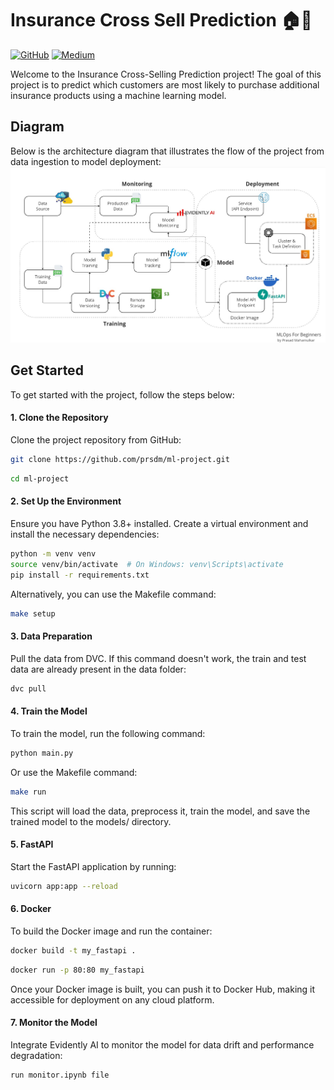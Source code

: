 # Insurance Cross Sell Prediction 🏠🏥
[![GitHub](https://img.shields.io/badge/GitHub-code-blue?style=flat&logo=github&logoColor=white&color=red)](https://github.com/prsdm/mlops-project) [![Medium](https://img.shields.io/badge/Medium-view_article-green?style=flat&logo=medium&logoColor=white&color=green)](https://medium.com/@prasadmahamulkar/machine-learning-operations-mlops-for-beginners-a5686bfe02b2)

Welcome to the Insurance Cross-Selling Prediction project! The goal of this project is to predict which customers are most likely to purchase additional insurance products using a machine learning model.


## Diagram
Below is the architecture diagram that illustrates the flow of the project from data ingestion to model deployment:
![Image](docs/mlops.jpg)

## Get Started
To get started with the project, follow the steps below:

#### 1. Clone the Repository
Clone the project repository from GitHub:
```bash
git clone https://github.com/prsdm/ml-project.git
```
```bash
cd ml-project
```
#### 2. Set Up the Environment
Ensure you have Python 3.8+ installed. Create a virtual environment and install the necessary dependencies:
```bash
python -m venv venv
source venv/bin/activate  # On Windows: venv\Scripts\activate
pip install -r requirements.txt
```
Alternatively, you can use the Makefile command:
```bash
make setup
```
#### 3. Data Preparation
Pull the data from DVC. If this command doesn't work, the train and test data are already present in the data folder:
```bash
dvc pull
```

#### 4. Train the Model
To train the model, run the following command:

```bash
python main.py 
```
Or use the Makefile command:

```bash
make run
```
This script will load the data, preprocess it, train the model, and save the trained model to the models/ directory.

#### 5. FastAPI
Start the FastAPI application by running:

```bash
uvicorn app:app --reload
```

#### 6. Docker
To build the Docker image and run the container:

```bash
docker build -t my_fastapi .
```
```bash
docker run -p 80:80 my_fastapi
```
Once your Docker image is built, you can push it to Docker Hub, making it accessible for deployment on any cloud platform.
#### 7. Monitor the Model
Integrate Evidently AI to monitor the model for data drift and performance degradation:

```bash
run monitor.ipynb file
```
